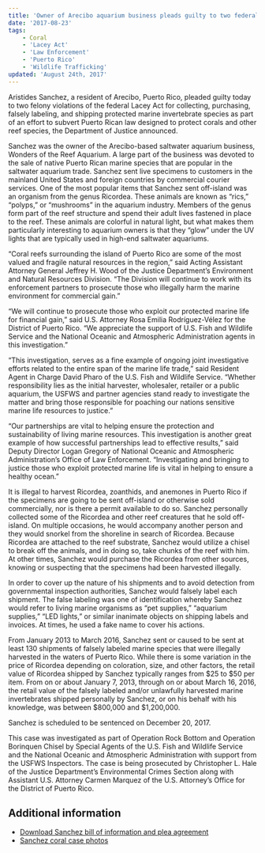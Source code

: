 ```yaml
---
title: 'Owner of Arecibo aquarium business pleads guilty to two federal Lacey Act felonies for illicit trafficking of protected corals'
date: '2017-08-23'
tags:
    - Coral
    - 'Lacey Act'
    - 'Law Enforcement'
    - 'Puerto Rico'
    - 'Wildlife Trafficking'
updated: 'August 24th, 2017'
---
```


Aristides Sanchez, a resident of Arecibo, Puerto Rico, pleaded guilty today to two felony violations of the federal Lacey Act for collecting, purchasing, falsely labeling, and shipping protected marine invertebrate species as part of an effort to subvert Puerto Rican law designed to protect corals and other reef species, the Department of Justice announced.

Sanchez was the owner of the Arecibo-based saltwater aquarium business, Wonders of the Reef Aquarium. A large part of the business was devoted to the sale of native Puerto Rican marine species that are popular in the saltwater aquarium trade. Sanchez sent live specimens to customers in the mainland United States and foreign countries by commercial courier services. One of the most popular items that Sanchez sent off-island was an organism from the genus Ricordea. These animals are known as “rics,” “polyps,” or “mushrooms” in the aquarium industry. Members of the genus form part of the reef structure and spend their adult lives fastened in place to the reef. These animals are colorful in natural light, but what makes them particularly interesting to aquarium owners is that they “glow” under the UV lights that are typically used in high-end saltwater aquariums.

“Coral reefs surrounding the island of Puerto Rico are some of the most valued and fragile natural resources in the region,” said Acting Assistant Attorney General Jeffrey H. Wood of the Justice Department’s Environment and Natural Resources Division. “The Division will continue to work with its enforcement partners to prosecute those who illegally harm the marine environment for commercial gain.”

“We will continue to prosecute those who exploit our protected marine life for financial gain,” said U.S. Attorney Rosa Emilia Rodríguez-Vélez for the District of Puerto Rico. “We appreciate the support of U.S. Fish and Wildlife Service and the National Oceanic and Atmospheric Administration agents in this investigation.”

“This investigation, serves as a fine example of ongoing joint investigative efforts related to the entire span of the marine life trade,” said Resident Agent in Charge David Pharo of the U.S. Fish and Wildlife Service. “Whether responsibility lies as the initial harvester, wholesaler, retailer or a public aquarium, the USFWS and partner agencies stand ready to investigate the matter and bring those responsible for poaching our nations sensitive marine life resources to justice.”

“Our partnerships are vital to helping ensure the protection and sustainability of living marine resources. This investigation is another great example of how successful partnerships lead to effective results,” said Deputy Director Logan Gregory of National Oceanic and Atmospheric Administration’s Office of Law Enforcement. “Investigating and bringing to justice those who exploit protected marine life is vital in helping to ensure a healthy ocean.”

It is illegal to harvest Ricordea, zoanthids, and anemones in Puerto Rico if the specimens are going to be sent off-island or otherwise sold commercially, nor is there a permit available to do so. Sanchez personally collected some of the Ricordea and other reef creatures that he sold off-island. On multiple occasions, he would accompany another person and they would snorkel from the shoreline in search of Ricordea. Because Ricordea are attached to the reef substrate, Sanchez would utilize a chisel to break off the animals, and in doing so, take chunks of the reef with him. At other times, Sanchez would purchase the Ricordea from other sources, knowing or suspecting that the specimens had been harvested illegally.

In order to cover up the nature of his shipments and to avoid detection from governmental inspection authorities, Sanchez would falsely label each shipment. The false labeling was one of identification whereby Sanchez would refer to living marine organisms as “pet supplies,” “aquarium supplies,” “LED lights,” or similar inanimate objects on shipping labels and invoices. At times, he used a fake name to cover his actions.

From January 2013 to March 2016, Sanchez sent or caused to be sent at least 130 shipments of falsely labeled marine species that were illegally harvested in the waters of Puerto Rico. While there is some variation in the price of Ricordea depending on coloration, size, and other factors, the retail value of Ricordea shipped by Sanchez typically ranges from $25 to $50 per item. From on or about January 7, 2013, through on or about March 16, 2016, the retail value of the falsely labeled and/or unlawfully harvested marine invertebrates shipped personally by Sanchez, or on his behalf with his knowledge, was between $800,000 and $1,200,000.

Sanchez is scheduled to be sentenced on December 20, 2017.

This case was investigated as part of Operation Rock Bottom and Operation Borinquen Chisel by Special Agents of the U.S. Fish and Wildlife Service and the National Oceanic and Atmospheric Administration with support from the USFWS Inspectors. The case is being prosecuted by Christopher L. Hale of the Justice Department’s Environmental Crimes Section along with Assistant U.S. Attorney Carmen Marquez of the U.S. Attorney’s Office for the District of Puerto Rico.

## Additional information

 - [Download Sanchez bill of information and plea agreement](https://www.justice.gov/opa/press-release/file/992476/download)
 - [Sanchez coral case photos](https://www.justice.gov/opa/press-release/file/992481/download)
